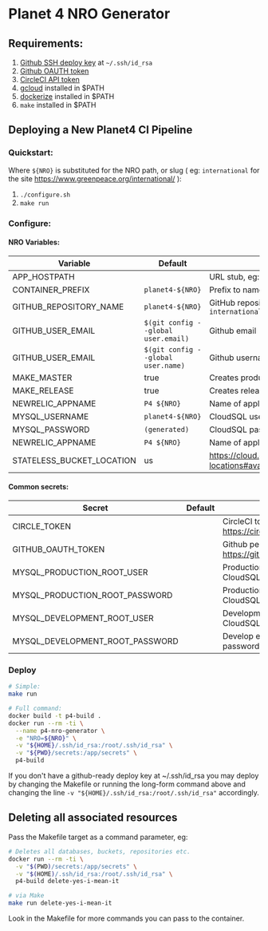 # Planet 4 NRO Generator

## Requirements:

1. [Github SSH deploy key](https://help.github.com/articles/generating-a-new-ssh-key-and-adding-it-to-the-ssh-agent/) at `~/.ssh/id_rsa`
1. [Github OAUTH token](https://github.com/settings/tokens)
1. [CircleCI API token](https://circleci.com/account/api)
1. [gcloud](https://cloud.google.com/sdk/gcloud/) installed in $PATH
1. [dockerize](https://github.com/jwilder/dockerize/releases) installed in $PATH
1. `make` installed in $PATH

## Deploying a New Planet4 CI Pipeline

### Quickstart:

Where `${NRO}` is substituted for the NRO path, or slug ( eg: `international` for the site https://www.greenpeace.org/international/ ):

1.  `./configure.sh`
1.  `make run`

### Configure:

#### NRO Variables:
Variable                  | Default                             | Description
--------------------------|-------------------------------------|---------------------------------------------------------------------------
APP_HOSTPATH              |                                     | URL stub, eg: `/international`
CONTAINER_PREFIX          | `planet4-${NRO}`                    | Prefix to name containers in the Helm release
GITHUB_REPOSITORY_NAME    | `planet4-${NRO}`                    | GitHub repository name, eg: `planet4-international`
GITHUB_USER_EMAIL         | `$(git config --global user.email)` | Github email
GITHUB_USER_EMAIL         | `$(git config --global user.name)`  | Github username
MAKE_MASTER               | true                                | Creates production environment resources
MAKE_RELEASE              | true                                | Creates release environment resources
NEWRELIC_APPNAME          | `P4 ${NRO}`                         | Name of application in NewRelic monitoring
MYSQL_USERNAME            | `planet4-${NRO}`                    | CloudSQL username (will be created)
MYSQL_PASSWORD            | `(generated)`                       | CloudSQL password
NEWRELIC_APPNAME          | `P4 ${NRO}`                         | Name of application in NewRelic monitoring
STATELESS_BUCKET_LOCATION | us                                  | https://cloud.google.com/storage/docs/bucket-locations#available_locations

#### Common secrets:

Secret                          | Default | Description
--------------------------------|---------|-----------------------------------------------------------------
CIRCLE_TOKEN                    |         | CircleCI token: https://circleci.com/account/api
GITHUB_OAUTH_TOKEN              |         | Github personal access token: https://github.com/settings/tokens
MYSQL_PRODUCTION_ROOT_USER      |         | Production environment CloudSQL user with all privileges
MYSQL_PRODUCTION_ROOT_PASSWORD  |         | Production environment CloudSQL password
MYSQL_DEVELOPMENT_ROOT_USER     |         | Development environment CloudSQL user with all privileges
MYSQL_DEVELOPMENT_ROOT_PASSWORD |         | Develop environment CloudSQL password

### Deploy

```bash
# Simple:
make run

# Full command:
docker build -t p4-build .
docker run --rm -ti \
  --name p4-nro-generator \
  -e "NRO=${NRO}" \
  -v "${HOME}/.ssh/id_rsa:/root/.ssh/id_rsa" \
  -v "${PWD}/secrets:/app/secrets" \
  p4-build
```

If you don't have a github-ready deploy key at ~/.ssh/id_rsa you may deploy by changing the Makefile or running the long-form command above and changing the line `-v "${HOME}/.ssh/id_rsa:/root/.ssh/id_rsa"` accordingly.

## Deleting all associated resources

Pass the Makefile target as a command parameter, eg:

```bash
# Deletes all databases, buckets, repositories etc.
docker run --rm -ti \
  -v "$(PWD)/secrets:/app/secrets" \
  -v "$(HOME)/.ssh/id_rsa:/root/.ssh/id_rsa" \
  p4-build delete-yes-i-mean-it

# via Make
make run delete-yes-i-mean-it
```

Look in the Makefile for more commands you can pass to the container.
